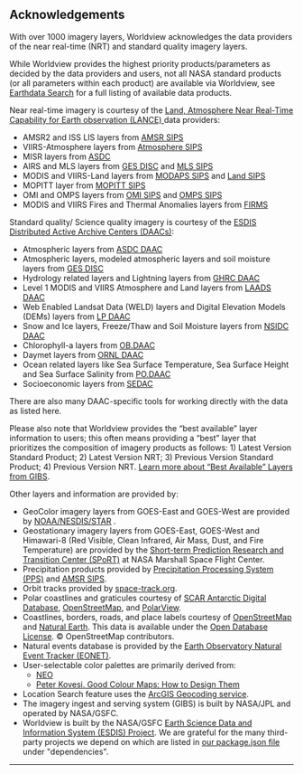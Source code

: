 <h2>Acknowledgements</h2>
<p>With over 1000 imagery layers, Worldview acknowledges the data providers of the near real-time (NRT) and standard
        quality imagery layers.</p>
<p>While Worldview provides the highest priority products/parameters as decided by the data providers and users, not
        all NASA standard products (or all parameters within each product) are available via Worldview, see <a
                href="https://search.earthdata.nasa.gov/">Earthdata Search</a> for a full listing of available data
        products.</p>
<p>Near real-time imagery is courtesy of the <a href="https://www.earthdata.nasa.gov/data/projects/lance"
                target="_blank" rel="noopener noreferrer">Land, Atmosphere Near Real-Time Capability for Earth observation (LANCE)
        </a>data providers:
</p>
<ul>
        <li>AMSR2 and ISS LIS layers from <a
                        href="https://www.earthdata.nasa.gov/centers/amsr-sips"
                        target="_blank" rel="noopener noreferrer">AMSR SIPS</a> </li>
        <li>VIIRS-Atmosphere layers from <a href="https://www.earthdata.nasa.gov/centers/atmosphere-sips" target="_blank"
                        rel="noopener noreferrer">Atmosphere SIPS</a> </li>
        <li>MISR layers from <a href="https://www.earthdata.nasa.gov/centers/asdc-daac" target="_blank"
                        rel="noopener noreferrer">ASDC</a> </li>
        <li>AIRS and MLS layers from <a
                        href="https://www.earthdata.nasa.gov/centers/gesdisc-daac"
                        target="_blank" rel="noopener noreferrer">GES DISC</a> and <a href="https://www.earthdata.nasa.gov/centers/mls-sips" target="_blank" rel="noopener noreferrer">MLS SIPS</a></li>
        <li>MODIS and VIIRS-Land layers from <a
                        href="https://www.earthdata.nasa.gov/centers/modaps-sips"
                        target="_blank" rel="noopener noreferrer">MODAPS SIPS</a> and <a href="https://www.earthdata.nasa.gov/centers/land-sips" target="_blank" rel="noopener noreferrer">Land SIPS</a></li>
        <li>MOPITT layer from <a href="https://www.earthdata.nasa.gov/centers/mopitt-sips" target="_blank"
                        rel="noopener noreferrer">MOPITT SIPS</a> </li>
        <li>OMI and OMPS layers from <a
                        href="https://www.earthdata.nasa.gov/centers/omi-sips"
                        target="_blank" rel="noopener noreferrer">OMI SIPS</a> and <a
                        href="https://www.earthdata.nasa.gov/centers/omps-sips"
                        target="_blank" rel="noopener noreferrer">OMPS SIPS</a> </li>
        <li>MODIS and VIIRS Fires and Thermal Anomalies layers from <a
                        href="https://www.earthdata.nasa.gov/data/tools/firms" target="_blank"
                        rel="noopener noreferrer">FIRMS</a> </li>
</ul>
<p>Standard quality/ Science quality imagery is courtesy of the <a href="https://www.earthdata.nasa.gov/centers"
                target="_blank" rel="noopener noreferrer">ESDIS Distributed Active Archive Centers (DAACs)</a>:</p>
<ul>
        <li>Atmospheric layers from <a href="https://www.earthdata.nasa.gov/centers/asdc-daac" target="_blank"
                        rel="noopener noreferrer">ASDC DAAC</a></li>
        <li>Atmospheric layers, modeled atmospheric layers and soil moisture layers from <a
                        href="https://www.earthdata.nasa.gov/centers/gesdisc-daac" target="_blank"
                        rel="noopener noreferrer">GES
                        DISC</a></li>
        <li>Hydrology related layers and Lightning layers from <a href="https://www.earthdata.nasa.gov/centers/ghrc-daac"
                        target="_blank" rel="noopener noreferrer">GHRC DAAC</a></li>
        <li>Level 1 MODIS and VIIRS Atmosphere and Land layers from <a
                        href="https://www.earthdata.nasa.gov/centers/laads-daac" target="_blank"
                        rel="noopener noreferrer">LAADS
                        DAAC</a></li>
        <li>Web Enabled Landsat Data (WELD) layers and Digital Elevation Models (DEMs) layers from <a
                        href="https://www.earthdata.nasa.gov/centers/lp-daac" target="_blank"
                        rel="noopener noreferrer">LP
                        DAAC</a></li>
        <li>Snow and Ice layers, Freeze/Thaw and Soil Moisture layers from <a
                        href="https://www.earthdata.nasa.gov/centers/nsidc-daac" target="_blank"
                        rel="noopener noreferrer">NSIDC
                        DAAC</a></li>
        <li>Chlorophyll-a layers from <a href="https://www.earthdata.nasa.gov/centers/ob-daac" target="_blank"
                        rel="noopener noreferrer">OB.DAAC</a></li>
        <li>Daymet layers from <a href="https://www.earthdata.nasa.gov/centers/ornl-daac" target="_blank"
                        rel="noopener noreferrer">ORNL DAAC</a></li>
        <li>Ocean related layers like Sea Surface Temperature, Sea Surface Height and Sea Surface Salinity from <a
                        href="https://www.earthdata.nasa.gov/centers/po-daac" target="_blank"
                        rel="noopener noreferrer">PO.DAAC</a></li>
        <li>Socioeconomic layers from <a href="https://www.earthdata.nasa.gov/centers/sedac-daac" target="_blank"
                        rel="noopener noreferrer">SEDAC</a></li>
</ul>
<p>There are also many DAAC-specific tools for working directly with the data as listed here.</p>
<p>Please also note that Worldview provides the “best available” layer information to users; this often means
        providing a “best” layer that prioritizes the composition of imagery products as follows: 1) Latest Version
        Standard Product; 2) Latest Version NRT; 3) Previous Version Standard Product; 4) Previous Version NRT. <a
                href="https://nasa-gibs.github.io/gibs-api-docs/access-advanced-topics/#best-available-layers"
                target="_blank" rel="noopener noreferrer">Learn more about “Best Available” Layers from GIBS</a>.</p>
<p>Other layers and information are provided by:</p>
<ul>
        <li>GeoColor imagery layers from GOES-East and GOES-West are provided by <a
                        href="https://www.star.nesdis.noaa.gov/goes/" target="_blank"
                        rel="noopener noreferrer">NOAA/NESDIS/STAR</a> .</li>
        <li>Geostationary imagery layers from GOES-East, GOES-West and Himawari-8 (Red Visible, Clean Infrared, Air
                Mass, Dust, and Fire Temperature) are provided by the <a href="https://weather.msfc.nasa.gov/sport/" target="_blank"
                        rel="noopener noreferrer">Short-term Prediction Research and Transition Center (SPoRT)</a> at
                NASA
                Marshall Space Flight Center.</li>
        <li>Precipitation products provided by <a href="https://pps.gsfc.nasa.gov/" target="_blank"
                        rel="noopener noreferrer">Precipitation Processing System (PPS)</a> and <a
                        href="https://www.earthdata.nasa.gov/centers/amsr-sips"
                        target="_blank" rel="noopener noreferrer">AMSR SIPS</a>.</li>
        <li>Orbit tracks provided by <a href="https://www.space-track.org" target="_blank"
                        rel="noopener noreferrer">space-track.org</a>.</li>
        <li>Polar coastlines and graticules courtesy of <a href="https://www.add.scar.org/" target="_blank"
                        rel="noopener noreferrer">SCAR Antarctic Digital Database</a>, <a
                        href="https://www.openstreetmap.org/" target="_blank"
                        rel="noopener noreferrer">OpenStreetMap</a>, and <a href="https://www.polarview.aq/"
                        target="_blank" rel="noopener noreferrer">PolarView</a>.</li>
        <li>Coastlines, borders, roads, and place labels courtesy of <a href="https://www.openstreetmap.org/"
                        target="_blank" rel="noopener noreferrer">OpenStreetMap</a> and <a
                        href="https://www.naturalearthdata.com/" target="_blank" rel="noopener noreferrer">Natural
                        Earth</a>.
                This data is available under the <a href="https://www.openstreetmap.org/copyright" target="_blank"
                        rel="noopener noreferrer">Open Database License</a>. © OpenStreetMap contributors.</li>
        <li>Natural events database is provided by the <a href="https://eonet.gsfc.nasa.gov/" target="_blank"
                        rel="noopener noreferrer">Earth Observatory Natural Event Tracker (EONET)</a>.</li>
        <li>User-selectable color palettes are primarily derived from:<ul>
                        <li><a href="https://neo.gsfc.nasa.gov/" target="_blank" rel="noopener noreferrer">NEO</a>
                        </li>
                        <li><a href="https://arxiv.org/abs/1509.03700" target="_blank" rel="noopener noreferrer">Peter
                                        Kovesi.
                                        Good Colour Maps: How to Design Them</a></li>
                </ul>
        </li>
        <li>Location Search feature uses the <a href="https://developers.arcgis.com/rest/geocode/api-reference/overview-world-geocoding-service.htm" target="_blank" rel="noopener noreferrer">ArcGIS Geocoding service</a>.</li>
        <li>The imagery ingest and serving system (GIBS) is built by NASA/JPL and operated by NASA/GSFC.</li>
        <li>Worldview is built by the NASA/GSFC <a href="https://earthdata.nasa.gov/esdis" target="_blank"
                        rel="noopener noreferrer">Earth Science Data and Information System (ESDIS) Project</a>. We are
                grateful
                for the many third-party projects we depend on which are listed in <a
                        href="https://github.com/nasa-gibs/worldview/blob/main/package.json" target="_blank"
                        rel="noopener noreferrer">our package.json file</a> under "dependencies".</li>
</ul>
<hr>